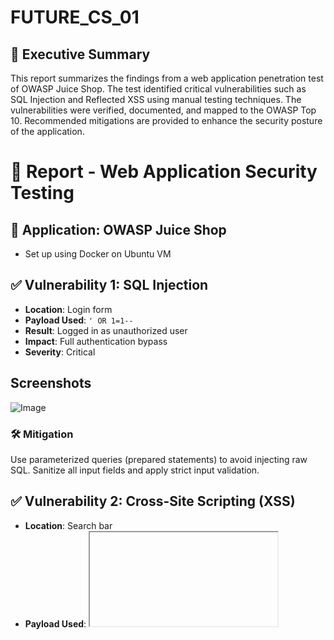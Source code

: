 # FUTURE_CS_01
## 📄 Executive Summary

This report summarizes the findings from a web application penetration test of OWASP Juice Shop. The test identified critical vulnerabilities such as SQL Injection and Reflected XSS using manual testing techniques. The vulnerabilities were verified, documented, and mapped to the OWASP Top 10. Recommended mitigations are provided to enhance the security posture of the application.

# 🔐 Report - Web Application Security Testing

## 🧪 Application: OWASP Juice Shop
- Set up using Docker on Ubuntu VM

## ✅ Vulnerability 1: SQL Injection

- **Location**: Login form
- **Payload Used**: `' OR 1=1--`
- **Result**: Logged in as unauthorized user
- **Impact**: Full authentication bypass
- **Severity**: Critical

## Screenshots
![Image](https://github.com/user-attachments/assets/02a9e058-e391-4628-a61c-0e36bc09341d)


### 🛠️ Mitigation
Use parameterized queries (prepared statements) to avoid injecting raw SQL. Sanitize all input fields and apply strict input validation.

## ✅ Vulnerability 2: Cross-Site Scripting (XSS)

- **Location**: Search bar
- **Payload Used**: <iframe src="javascript:alert('xss')">
- **Result**: Payload executed immediately upon search
-**Impact**: Could allow malicious actors to craft harmful URLs and steal session data
- **Type**: Reflected XSS
- **Severity**: High

##Screenshot

![Image](https://github.com/user-attachments/assets/a4b1b4bb-0d49-423f-ba59-f69adef3ad44)

8d9e-7cd9a7aa08fa)

### 🛠️ Mitigation
Sanitize and encode user inputs before reflecting them into the DOM. Use frameworks or libraries that auto-handle XSS (e.g., React, Angular).

## Tools Used
- Docker
- Firefox (manual testing)
- Ubuntu 22.04

## ✅ Vulnerability 3: Hidden Functionality Exposure (Score Board)

- **Location**: `/#/score-board`
- **Discovery**: Manually accessed hidden route
- **Result**: Gained access to full list of challenges
- **Impact**: Information Disclosure
- **Severity**: Low
- **Notes**: This confirms presence of hidden functionality that may guide attackers to targets.

## Screenshot
![Image](https://github.com/user-attachments/assets/d9ea1812-c717-4050-8d9e-7cd9a7aa08fa)

### 🛠️ Mitigation
Disable access to non-public routes using proper role-based access control. Avoid exposing internal paths or debug pages in production.

---

## ✅ Vulnerability 4: Admin Login Challenge Triggered

- **Description**: Without valid credentials, admin login challenge was marked as complete (2-star difficulty)
- **Impact**: Indicates insecure authentication logic
- **Severity**: High
- **Status**: Triggered automatically after SQLi exploit

### 🛠️ Mitigation
Harden authentication logic and avoid exposing insecure challenge logic. Validate credentials server-side and use secure session handling.

---

## 🧠 Learning Outcomes

- Understood **OWASP Top 10** risks in a live test environment
- Practiced SQL Injection and Reflected XSS attacks
- Navigated hidden routes and debugged Docker network issues
- Strengthened Linux command-line and Docker skills

---

## 🛠️ Troubleshooting Notes

- **Docker Port Error**: Resolved `port already allocated` by stopping existing containers:
  ```bash
  sudo docker ps
  sudo docker stop <container_id>

## 🧩 OWASP Top 10 Mapping

| Vulnerability | OWASP Category |
|---------------|----------------|
| SQL Injection | A03:2021 - Injection |
| XSS           | A07:2021 - Cross-Site Scripting |
| Hidden Routes | A05:2021 - Security Misconfiguration |
| Insecure Auth | A01:2021 - Broken Access Control |


